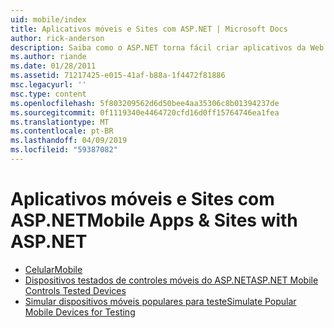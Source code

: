 ```yaml
---
uid: mobile/index
title: Aplicativos móveis e Sites com ASP.NET | Microsoft Docs
author: rick-anderson
description: Saiba como o ASP.NET torna fácil criar aplicativos da Web móveis
ms.author: riande
ms.date: 01/28/2011
ms.assetid: 71217425-e015-41af-b88a-1f4472f81886
msc.legacyurl: ''
msc.type: content
ms.openlocfilehash: 5f803209562d6d50bee4aa35306c8b01394237de
ms.sourcegitcommit: 0f1119340e4464720cfd16d0ff15764746ea1fea
ms.translationtype: MT
ms.contentlocale: pt-BR
ms.lasthandoff: 04/09/2019
ms.locfileid: "59387082"
---
```

# <a name="mobile-apps--sites-with-aspnet"></a><span data-ttu-id="b6265-103">Aplicativos móveis e Sites com ASP.NET</span><span class="sxs-lookup"><span data-stu-id="b6265-103">Mobile Apps & Sites with ASP.NET</span></span>

- [<span data-ttu-id="b6265-104">Celular</span><span class="sxs-lookup"><span data-stu-id="b6265-104">Mobile</span></span>](overview.md)
- [<span data-ttu-id="b6265-105">Dispositivos testados de controles móveis do ASP.NET</span><span class="sxs-lookup"><span data-stu-id="b6265-105">ASP.NET Mobile Controls Tested Devices</span></span>](tested-devices.md)
- [<span data-ttu-id="b6265-106">Simular dispositivos móveis populares para teste</span><span class="sxs-lookup"><span data-stu-id="b6265-106">Simulate Popular Mobile Devices for Testing</span></span>](device-simulators.md)
